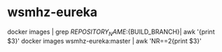 # wsmhz-eureka

docker images | grep ${REPOSITORY_NAME}:${BUILD_BRANCH}| awk '{print $3}'
 docker images wsmhz-eureka:master | awk 'NR==2{print $3}'


